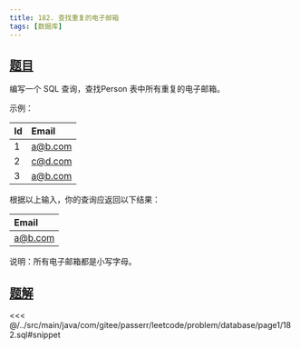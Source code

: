 ```yaml
---
title: 182. 查找重复的电子邮箱
tags: [数据库]
---
```


## [题目](https://leetcode.cn/problems/duplicate-emails)

编写一个 SQL 查询，查找Person 表中所有重复的电子邮箱。

示例：

| Id  | Email   |
|:----|:--------|
| 1   | a@b.com |
| 2   | c@d.com |
| 3   | a@b.com |

根据以上输入，你的查询应返回以下结果：

| Email   |
|:--------|
| a@b.com |

说明：所有电子邮箱都是小写字母。


## [题解](https://github.com/PasseRR/JavaLeetCode/blob/master/src/main/java/com/gitee/passerr/leetcode/problem/database/page1/182.sql)

<<< @/../src/main/java/com/gitee/passerr/leetcode/problem/database/page1/182.sql#snippet
